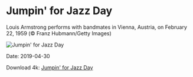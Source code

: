 # Jumpin' for Jazz Day

Louis Armstrong performs with bandmates in Vienna, Austria, on February 22, 1959 (© Franz Hubmann/Getty Images)

![Jumpin' for Jazz Day](https://bing.com/th?id=OHR.LouisVienna_EN-US2422346599_UHD.jpg&rf=LaDigue_UHD.jpg&pid=hp&w=1024&h=576)

Date: 2019-04-30

Download 4k: [Jumpin' for Jazz Day](https://bing.com/th?id=OHR.LouisVienna_EN-US2422346599_UHD.jpg&rf=LaDigue_UHD.jpg&pid=hp&w=3840&h=2160)

